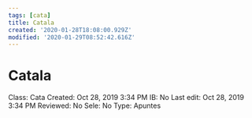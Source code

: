 ```yaml
---
tags: [cata]
title: Catala
created: '2020-01-28T18:08:00.929Z'
modified: '2020-01-29T08:52:42.616Z'
---
```


# Catala

Class: Cata
Created: Oct 28, 2019 3:34 PM
IB: No
Last edit: Oct 28, 2019 3:34 PM
Reviewed: No
Sele: No
Type: Apuntes
